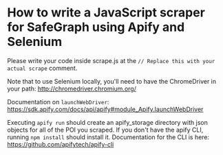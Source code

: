 # How to write a JavaScript scraper for SafeGraph using Apify and Selenium

Please write your code inside scrape.js at the `// Replace this with your actual scrape` comment. 

Note that to use Selenium locally, you'll need to have the ChromeDriver in your path: http://chromedriver.chromium.org/

Documentation on `launchWebDriver`: https://sdk.apify.com/docs/api/apify#module_Apify.launchWebDriver

Executing `apify run` should create an apify_storage directory with json objects for all of the POI you scraped. If you don't have the apify CLI, running `npm install` should install it. Documentation for the CLI is here: https://github.com/apifytech/apify-cli

